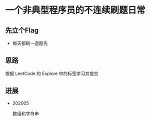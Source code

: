 # 一个非典型程序员的不连续刷题日常

## 先立个Flag

- 每天都刷一道题先

## 思路

根据 LeetCode 的 Explore 中的标签学习并提交

## 进展

- 202005

  数组和字符串